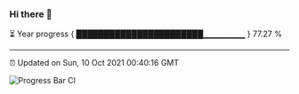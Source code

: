 ### Hi there 👋

⏳ Year progress { ███████████████████████▁▁▁▁▁▁▁ } 77.27 %

---

⏰ Updated on Sun, 10 Oct 2021 00:40:16 GMT

![Progress Bar CI](https://github.com/liununu/liununu/workflows/Progress%20Bar%20CI/badge.svg)
